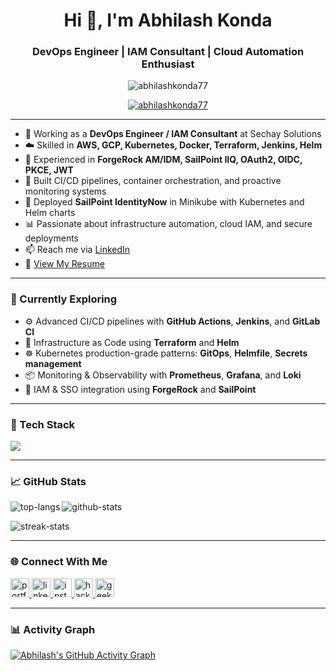 <h1 align="center">Hi 👋, I'm Abhilash Konda</h1>
<h3 align="center">DevOps Engineer | IAM Consultant | Cloud Automation Enthusiast</h3>

<p align="center">
  <img src="https://komarev.com/ghpvc/?username=abhilashkonda77&label=Profile%20views&color=0e75b6&style=flat" alt="abhilashkonda77" />
</p>

<p align="center">
  <a href="https://github.com/ryo-ma/github-profile-trophy">
    <img src="https://github-profile-trophy.vercel.app/?username=abhilashkonda77&theme=darkhub&margin-w=15" alt="abhilashkonda77" />
  </a>
</p>

---

- 🔧 Working as a **DevOps Engineer / IAM Consultant** at Sechay Solutions  
- ☁️ Skilled in **AWS, GCP, Kubernetes, Docker, Terraform, Jenkins, Helm**  
- 🔐 Experienced in **ForgeRock AM/IDM, SailPoint IIQ, OAuth2, OIDC, PKCE, JWT**  
- 🔄 Built CI/CD pipelines, container orchestration, and proactive monitoring systems  
- 🧪 Deployed **SailPoint IdentityNow** in Minikube with Kubernetes and Helm charts  
- 📊 Passionate about infrastructure automation, cloud IAM, and secure deployments  
- 📫 Reach me via [LinkedIn](https://www.linkedin.com/in/abhilashkonda/)  
- 📄 [View My Resume](https://drive.google.com/file/d/1B4tiukbod35BRjpbIZuMhpkxZXxeBx2x/view?usp=drive_link)

---

### 🔭 Currently Exploring

- ⚙️ Advanced CI/CD pipelines with **GitHub Actions**, **Jenkins**, and **GitLab CI**
- 🧩 Infrastructure as Code using **Terraform** and **Helm**
- ☸️ Kubernetes production-grade patterns: **GitOps**, **Helmfile**, **Secrets management**
- 📦 Monitoring & Observability with **Prometheus**, **Grafana**, and **Loki**
- 🔐 IAM & SSO integration using **ForgeRock** and **SailPoint**

---

### 🧰 Tech Stack

<p align="left">
  <img src="https://skillicons.dev/icons?i=aws,gcp,docker,kubernetes,terraform,jenkins,git,helm,linux,bash,java,python,html,css,javascript,mongodb,mysql" />
</p>

---

### 📈 GitHub Stats

<p>
  <img align="left" src="https://github-readme-stats.vercel.app/api/top-langs?username=abhilashkonda77&show_icons=true&locale=en&layout=compact&theme=tokyonight" alt="top-langs" />
</p>
<p>
  <img align="center" src="https://github-readme-stats.vercel.app/api?username=abhilashkonda77&show_icons=true&locale=en&theme=tokyonight" alt="github-stats" />
</p>
<p>
  <img align="center" src="https://github-readme-streak-stats.herokuapp.com/?user=abhilashkonda77&theme=tokyonight" alt="streak-stats" />
</p>

---

### 🌐 Connect With Me

<p align="left">
  <a href="https://sites.google.com/view/abhisportfolio" target="_blank">
    <img src="https://img.icons8.com/color/48/domain.png" height="30" width="30" alt="portfolio"/>
  </a>
  <a href="https://www.linkedin.com/in/abhilashkonda/" target="_blank">
    <img src="https://img.icons8.com/color/48/linkedin.png" height="30" width="30" alt="linkedin"/>
  </a>
  <a href="https://instagram.com/__abhilash.abhi__._" target="_blank">
    <img src="https://img.icons8.com/color/48/instagram-new--v1.png" height="30" width="30" alt="instagram"/>
  </a>
  <a href="https://www.hackerrank.com/@abhilashkonda" target="_blank">
    <img src="https://cdn.worldvectorlogo.com/logos/hackerrank.svg" height="30" width="30" alt="hackerrank"/>
  </a>
  <a href="https://auth.geeksforgeeks.org/user/21215a0501" target="_blank">
    <img src="https://img.icons8.com/external-tal-revivo-color-tal-revivo/24/external-geeksforgeeks-a-computer-science-portal-for-geeks-logo-color-tal-revivo.png" height="30" width="30" alt="geeksforgeeks"/>
  </a>
</p>

---

### 📊 Activity Graph

[![Abhilash's GitHub Activity Graph](https://github-readme-activity-graph.cyclic.app/graph?username=abhilashkonda77&theme=react-dark)](https://github.com/ashutosh00710/github-readme-activity-graph)


